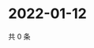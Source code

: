 # 2022-01-12

共 0 条

<!-- BEGIN WEIBO -->
<!-- 最后更新时间 Wed Jan 12 2022 02:17:39 GMT+0800 (China Standard Time) -->

<!-- END WEIBO -->

